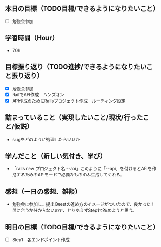 ## 本日の目標（TODO目標/できるようになりたいこと）
- [ ] 勉強会参加
## 学習時間（Hour）
- 7.0h
## 目標振り返り（TODO進捗/できるようになりたいこと振り返り）
- [x] 勉強会参加
- [x] RailでAPI作成　ハンズオン
- [x] API作成のためにRailsプロジェクト作成　ルーティング設定

## 詰まっていること（実現したいこと/現状/行ったこと/仮説）
- slugをどのように処理したらいいか
## 学んだこと（新しい気付き、学び）
- 「rails new プロジェクト名 --api」このように「--api」を付けるとAPIを作成するためのAPIモードで必要なもののみ生成してくれる。
## 感想（一日の感想、雑談）
- 勉強会に参加し、提出Questの進め方のイメージがついたので、良かった！間に合うか分からないので、とりあえずStep1で進めようと思う。
## 明日の目標（TODO目標/できるようになりたいこと）
- [ ] Step1　各エンドポイント作成
